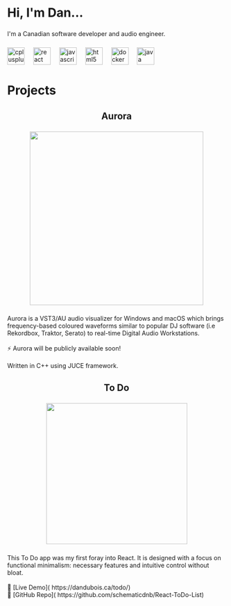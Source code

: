 <h1 align="left">Hi, I'm Dan...</h1>

###

<p align="left">I'm a Canadian software developer and audio engineer.</p>

###

<div align="left">
  <img src="https://cdn.jsdelivr.net/gh/devicons/devicon/icons/cplusplus/cplusplus-original.svg" height="40" alt="cplusplus logo"  />
  <img width="12" />
  <img src="https://cdn.jsdelivr.net/gh/devicons/devicon/icons/react/react-original.svg" height="40" alt="react logo"  />
  <img width="12" />
  <img src="https://cdn.jsdelivr.net/gh/devicons/devicon/icons/javascript/javascript-original.svg" height="40" alt="javascript logo"  />
  <img width="12" />
  <img src="https://cdn.jsdelivr.net/gh/devicons/devicon/icons/html5/html5-original.svg" height="40" alt="html5 logo"  />
  <img width="12" />
  <img src="https://cdn.jsdelivr.net/gh/devicons/devicon/icons/docker/docker-original.svg" height="40" alt="docker logo"  />
  <img width="12" />
  <img src="https://cdn.jsdelivr.net/gh/devicons/devicon/icons/java/java-original.svg" height="40" alt="java logo"  />
</div>

###

<h1 align="left">Projects</h1>

###

<h2 align="center">Aurora</h2>

###

<div align="center">
  <img height="400" src="https://dandubois.ca/aurora.png"  />
</div>

###

<p align="left">Aurora is a VST3/AU audio visualizer for Windows and macOS which brings frequency-based coloured waveforms similar to popular DJ software (i.e Rekordbox, Traktor, Serato) to real-time Digital Audio Workstations. <br><br>⚡️ Aurora will be publicly available soon!<br><br>Written in C++ using JUCE framework.</p>

###

<h2 align="center">To Do</h2>

###

<div align="center">
  <img height="325" src="https://dandubois.ca/todogif.gif"  />
</div>

###

<p align="left">This To Do app was my first foray into React. It is designed with a focus on functional minimalism: necessary features and intuitive control without  bloat.<br><br>👀 [Live Demo]( https://dandubois.ca/todo/)<br>🔗 [GitHub Repo]( https://github.com/schematicdnb/React-ToDo-List)</p>

###
